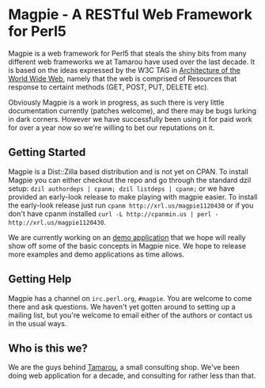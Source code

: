 # Magpie - A RESTful Web Framework for Perl5

Magpie is a web framework for Perl5 that steals the shiny bits from many different web frameworks we at Tamarou have used over the last decade. It is based on the ideas expressed by the W3C TAG in [Architecture of the World Wide Web][1], namely that the web is comprised of Resources that response to certaint methods (GET, POST, PUT, DELETE etc). 

Obviously Magpie is a work in progress, as such there is very little documentation currently (patches welcome), and there may be bugs lurking in dark corners. However we have successfully been using it for paid work for over a year now so we're willing to bet our reputations on it.

## Getting Started

Magpie is a Dist::Zilla based distribution and is not yet on CPAN. To install Magpie you can either checkout the repo and go through the standard dzil setup: `dzil authordeps | cpanm; dzil listdeps | cpanm;` or we have provided an early-look release to make playing with magpie easier. To install the early-look release just run `cpanm http://xrl.us/magpie1120430` or if you don't have cpanm installed `curl -L http://cpanmin.us | perl - http://xrl.us/magpie1120430`.

We are currently working on an [demo application][2] that we hope will really show off some of the basic concepts in Magpie nice. We hope to release more examples and demo applications as time allows.

## Getting Help

Magpie has a channel on `irc.perl.org`, `#magpie`. You are welcome to come there and ask questions. We haven't yet gotten around to setting up a mailing list, but you're welcome to email either of the authors or contact us in the usual ways.

## Who is this we?

We are the guys behind [Tamarou](http://tamarou.com), a small consulting shop. We've been doing web application for a decade, and consulting for rather less than that.

[1]: http://www.w3.org/TR/2004/REC-webarch-20041215/
[2]: https://github.com/Tamarou/Firebrand
